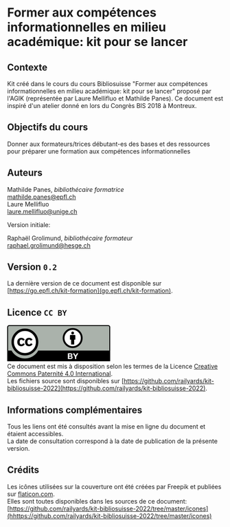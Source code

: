 # Former aux compétences informationnelles en milieu académique: kit pour se lancer


## Contexte
Kit créé dans le cours du cours Bibliosuisse "Former aux compétences informationnelles en milieu académique: kit pour se lancer" proposé par l'AGIK (représentée par Laure Mellifluo et Mathilde Panes). Ce document est inspiré d'un atelier donné en lors du Congrès BIS 2018 à Montreux.


## Objectifs du cours

Donner aux formateurs/trices débutant-es des bases et des ressources pour préparer une formation aux compétences informationnelles

## Auteurs
Mathilde Panes, *bibliothécaire formatrice*   
[mathilde.panes@epfl.ch](mailto:mathilde.panes@epfl.ch)    
Laure Mellifluo   
[laure.mellifluo@unige.ch](mailto:laure.mellifluo@unige.ch)

Version initiale:

Raphaël Grolimund, *bibliothécaire formateur*   
[raphael.grolimund@hesge.ch](mailto:raphael.grolimund@hesge.ch)   


## Version `0.2`
La dernière version de ce document est disponible sur [https://go.epfl.ch/kit-formation](go.epfl.ch/kit-formation).   

## Licence `CC BY`
![logo CC-BY](icones/by.svg)   
Ce document est mis à disposition selon les termes de la Licence [Creative Commons Paternité 4.0 International](http://creativecommons.org/licenses/by/4.0/deed.fr).   
Les fichiers source sont disponibles sur [https://github.com/railyards/kit-bibliosuisse-2022](https://github.com/railyards/kit-bibliosuisse-2022).   

## Informations complémentaires
Tous les liens ont été consultés avant la mise en ligne du document et étaient accessibles.   
La date de consultation correspond à la date de publication de la présente version.   

## Crédits
Les icônes utilisées sur la couverture ont été créées par Freepik et publiées sur [flaticon.com](icones/license.html).   
Elles sont toutes disponibles dans les sources de ce document: [https://github.com/railyards/kit-bibliosuisse-2022/tree/master/icones](hhttps://github.com/railyards/kit-bibliosuisse-2022/tree/master/icones)
